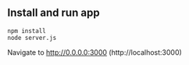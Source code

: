 ## Install and run app

```
npm install
node server.js
```

Navigate to http://0.0.0.0:3000 (http://localhost:3000)